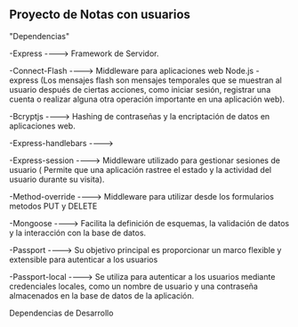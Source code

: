 ## Proyecto de Notas con usuarios

"Dependencias"

-Express ----> Framework de Servidor.

-Connect-Flash ----> Middleware para aplicaciones web Node.js - express (Los mensajes flash son mensajes temporales que se muestran al usuario después de ciertas acciones, como iniciar sesión, registrar una cuenta o realizar alguna otra operación importante en una aplicación web).

-Bcryptjs ----> Hashing de contraseñas y la encriptación de datos en aplicaciones web.

-Express-handlebars ---->

-Express-session ----> Middleware utilizado para gestionar sesiones de usuario ( Permite que una aplicación rastree el estado y la actividad del usuario durante su visita).

-Method-override ----> Middleware para utilizar desde los formularios metodos PUT y DELETE

-Mongoose ----> Facilita la definición de esquemas, la validación de datos y la interacción con la base de datos.

-Passport ----> Su objetivo principal es proporcionar un marco flexible y extensible para autenticar a los usuarios

-Passport-local ----> Se utiliza para autenticar a los usuarios mediante credenciales locales, como un nombre de usuario y una contraseña almacenados en la base de datos de la aplicación.

Dependencias de Desarrollo
